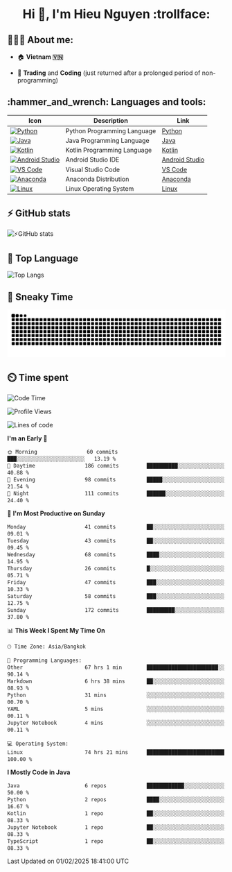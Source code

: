 <h1 align="center">Hi 👋, I'm Hieu Nguyen :trollface:</h1>

<h2 align="left">👨🏻‍💻 About me:</h2>

- :house: **Vietnam :vietnam:**

- 📄 **Trading** and **Coding** (just returned after a prolonged period of non-programming)


<h2 align="left">:hammer_and_wrench: Languages and tools:</h2>

| Icon | Description | Link |
|---|---|---|
| [![Python](https://skillicons.dev/icons?i=python)](https://www.python.org/) | Python Programming Language | [Python](https://www.python.org/) |
| [![Java](https://skillicons.dev/icons?i=java)](https://www.java.com/) | Java Programming Language | [Java](https://www.java.com/) | 
| [![Kotlin](https://skillicons.dev/icons?i=kotlin)](https://kotlinlang.org/) | Kotlin Programming Language | [Kotlin](https://kotlinlang.org/) |
| [![Android Studio](https://skillicons.dev/icons?i=androidstudio)](https://developer.android.com/studio) | Android Studio IDE | [Android Studio](https://developer.android.com/studio) |
| [![VS Code](https://skillicons.dev/icons?i=vscode)](https://code.visualstudio.com/) | Visual Studio Code | [VS Code](https://code.visualstudio.com/) |
| [![Anaconda](https://skillicons.dev/icons?i=anaconda)](https://www.anaconda.com/) | Anaconda Distribution | [Anaconda](https://www.anaconda.com/) |
| [![Linux](https://skillicons.dev/icons?i=linux)](https://www.linux.org/) | Linux Operating System | [Linux](https://www.linux.org/) |


<h2>⚡ GitHub stats</h2>

![⚡GitHub stats](https://github-readme-stats-9793-ultimatebrok-projects.vercel.app/api?username=ultimateBroK&show_icons=true&theme=dark)

<h2>🥇 Top Language</h2>

![Top Langs](https://github-readme-stats-9793-ultimatebrok-projects.vercel.app/api/top-langs?username=ultimateBroK&size_weight=0.5&count_weight=0.5&layout=compact&theme=dark)

<h2>🐍 Sneaky Time</h2>

![Snake animation](https://raw.githubusercontent.com/ultimateBroK/ultimateBroK/output/github-contribution-grid-snake-dark.svg)

<h2>⏲️ Time spent</h2>

<!--START_SECTION:waka-->
![Code Time](http://img.shields.io/badge/Code%20Time-338%20hrs%2010%20mins-blue)

![Profile Views](http://img.shields.io/badge/Profile%20Views-0-blue)

![Lines of code](https://img.shields.io/badge/From%20Hello%20World%20I%27ve%20Written-391.8%20thousand%20lines%20of%20code-blue)

**I'm an Early 🐤** 

```text
🌞 Morning                60 commits          ███░░░░░░░░░░░░░░░░░░░░░░   13.19 % 
🌆 Daytime                186 commits         ██████████░░░░░░░░░░░░░░░   40.88 % 
🌃 Evening                98 commits          █████░░░░░░░░░░░░░░░░░░░░   21.54 % 
🌙 Night                  111 commits         ██████░░░░░░░░░░░░░░░░░░░   24.40 % 
```
📅 **I'm Most Productive on Sunday** 

```text
Monday                   41 commits          ██░░░░░░░░░░░░░░░░░░░░░░░   09.01 % 
Tuesday                  43 commits          ██░░░░░░░░░░░░░░░░░░░░░░░   09.45 % 
Wednesday                68 commits          ████░░░░░░░░░░░░░░░░░░░░░   14.95 % 
Thursday                 26 commits          █░░░░░░░░░░░░░░░░░░░░░░░░   05.71 % 
Friday                   47 commits          ███░░░░░░░░░░░░░░░░░░░░░░   10.33 % 
Saturday                 58 commits          ███░░░░░░░░░░░░░░░░░░░░░░   12.75 % 
Sunday                   172 commits         █████████░░░░░░░░░░░░░░░░   37.80 % 
```


📊 **This Week I Spent My Time On** 

```text
🕑︎ Time Zone: Asia/Bangkok

💬 Programming Languages: 
Other                    67 hrs 1 min        ███████████████████████░░   90.14 % 
Markdown                 6 hrs 38 mins       ██░░░░░░░░░░░░░░░░░░░░░░░   08.93 % 
Python                   31 mins             ░░░░░░░░░░░░░░░░░░░░░░░░░   00.70 % 
YAML                     5 mins              ░░░░░░░░░░░░░░░░░░░░░░░░░   00.11 % 
Jupyter Notebook         4 mins              ░░░░░░░░░░░░░░░░░░░░░░░░░   00.11 % 

💻 Operating System: 
Linux                    74 hrs 21 mins      █████████████████████████   100.00 % 
```

**I Mostly Code in Java** 

```text
Java                     6 repos             ████████████░░░░░░░░░░░░░   50.00 % 
Python                   2 repos             ████░░░░░░░░░░░░░░░░░░░░░   16.67 % 
Kotlin                   1 repo              ██░░░░░░░░░░░░░░░░░░░░░░░   08.33 % 
Jupyter Notebook         1 repo              ██░░░░░░░░░░░░░░░░░░░░░░░   08.33 % 
TypeScript               1 repo              ██░░░░░░░░░░░░░░░░░░░░░░░   08.33 % 
```




 Last Updated on 01/02/2025 18:41:00 UTC
<!--END_SECTION:waka-->

